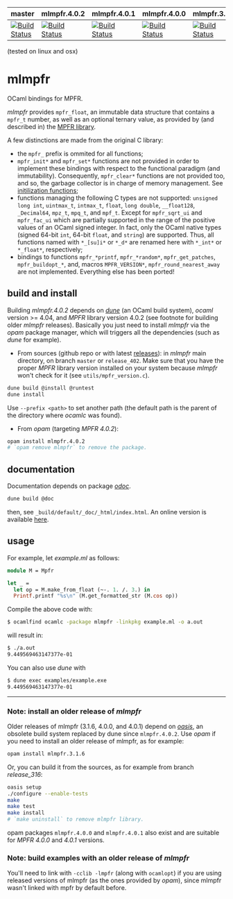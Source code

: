 | master | mlmpfr.4.0.2 | mlmpfr.4.0.1 | mlmpfr.4.0.0 | mlmpfr.3.1.6 |
|--------|--------------|--------------|--------------|--------------|
| [![Build Status](https://travis-ci.com/thvnx/mlmpfr.svg?branch=master)](https://travis-ci.com/thvnx/mlmpfr) | [![Build Status](https://travis-ci.com/thvnx/mlmpfr.svg?branch=release_402)](https://travis-ci.com/thvnx/mlmpfr) | [![Build Status](https://travis-ci.com/thvnx/mlmpfr.svg?branch=release_401)](https://travis-ci.com/thvnx/mlmpfr) | [![Build Status](https://travis-ci.com/thvnx/mlmpfr.svg?branch=release_400)](https://travis-ci.com/thvnx/mlmpfr) | [![Build Status](https://travis-ci.com/thvnx/mlmpfr.svg?branch=release_316)](https://travis-ci.com/thvnx/mlmpfr) |

(tested on linux and osx)

# mlmpfr
OCaml bindings for MPFR.

_mlmpfr_ provides `mpfr_float`, an immutable data structure that contains a
`mpfr_t` number, as well as an optional ternary value, as provided by (and
described in) the [MPFR library](http://www.mpfr.org/).

A few distinctions are made from the original C library:

- the `mpfr_` prefix is ommited for all functions;
- `mpfr_init*` and `mpfr_set*` functions are not provided in order to implement
  these bindings with respect to the functional paradigm (and immutability).
  Consequently, `mpfr_clear*` functions are not provided too, and so, the
  garbage collector is in charge of memory management. See [initilization
  functions](https://thvnx.github.io/mlmpfr/mlmpfr/Mpfr/index.html#initialization);
- functions managing the following C types are not supported: `unsigned long
  int`, `uintmax_t`, `intmax_t`, `float`, `long double`, `__float128`,
  `_Decimal64`, `mpz_t`, `mpq_t`, and `mpf_t`. Except for `mpfr_sqrt_ui` and
  `mpfr_fac_ui` which are partially supported in the range of the positive
  values of an OCaml signed integer. In fact, only the OCaml native types
  (signed 64-bit `int`, 64-bit `float`, and `string`) are supported. Thus, all
  functions named with `*_[su]i*` or `*_d*` are renamed here with `*_int*` or
  `*_float*`, respectively;
- bindings to functions `mpfr_*printf`, `mpfr_*random*`, `mpfr_get_patches`,
  `mpfr_buildopt_*`, and, macros `MPFR_VERSION*`, `mpfr_round_nearest_away` are
  not implemented. Everything else has been ported!

## build and install

Building *mlmpfr.4.0.2* depends on [_dune_](https://github.com/ocaml/dune) (an
OCaml build system), _ocaml_ version >= 4.04, and _MPFR_ library version 4.0.2
(see footnote for building older _mlmpfr_ releases). Basically you just need to
install _mlmpfr_ via the _opam_ package manager, which will triggers all the
dependencies (such as _dune_ for example).

- From sources (github repo or with latest
[releases](https://github.com/thvnx/mlmpfr/releases)): in _mlmpfr_ main
directory, on branch `master` or `release_402`. Make sure that you have the
proper _MPFR_ library version installed on your system because _mlmpfr_ won't
check for it (see `utils/mpfr_version.c`).

```bash
dune build @install @runtest
dune install
```

Use `--prefix <path>` to set another path (the default path is the parent of the
directory where _ocamlc_ was found).

- From _opam_ (targeting _MPFR 4.0.2_):

```bash
opam install mlmpfr.4.0.2
# `opam remove mlmpfr` to remove the package.
```

## documentation

Documentation depends on package [_odoc_](https://github.com/ocaml/odoc).

```bash
dune build @doc
```
then, see `_build/default/_doc/_html/index.html`. An online version
is available [here](https://thvnx.github.io/mlmpfr/index.html).

## usage

For example, let _example.ml_ as follows:

```ocaml
module M = Mpfr

let _ =
  let op = M.make_from_float (~-. 1. /. 3.) in
  Printf.printf "%s\n" (M.get_formatted_str (M.cos op))
```

Compile the above code with:

```bash
$ ocamlfind ocamlc -package mlmpfr -linkpkg example.ml -o a.out
```
will result in:

```bash
$ ./a.out
9.449569463147377e-01
```

You can also use _dune_ with

```bash
$ dune exec examples/example.exe
9.449569463147377e-01
```
----

### Note: install an older release of _mlmpfr_

Older releases of mlmpfr (3.1.6, 4.0.0, and 4.0.1) depend on
[_oasis_](http://oasis.forge.ocamlcore.org/), an obsolete build system replaced
by dune since `mlmpfr.4.0.2`. Use _opam_ if you need to install an older release
of mlmpfr, as for example:

```bash
opam install mlmpfr.3.1.6
```

Or, you can build it from the sources, as for example from branch _release_316_:

```bash
oasis setup
./configure --enable-tests
make
make test
make install
# `make uninstall` to remove mlmpfr library.
```

opam packages `mlmpfr.4.0.0` and `mlmpfr.4.0.1` also exist and are suitable for
_MPFR 4.0.0_ and _4.0.1_ versions.

### Note: build examples with an older release of _mlmpfr_

You'll need to link with `-cclib -lmpfr` (along with `ocamlopt`) if you are
using released versions of mlmpfr (as the ones provided by _opam_), since mlmpfr
wasn't linked with mpfr by default before.
